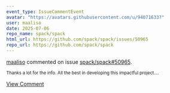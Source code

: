 ```yaml
---
event_type: IssueCommentEvent
avatar: "https://avatars.githubusercontent.com/u/94071633?"
user: maaliso
date: 2025-07-06
repo_name: spack/spack
html_url: https://github.com/spack/spack/issues/50965
repo_url: https://github.com/spack/spack
---
```


<a href='https://github.com/maaliso' target='_blank'>maaliso</a> commented on issue <a href='https://github.com/spack/spack/issues/50965' target='_blank'>spack/spack#50965</a>.

<small>Thanks a lot for the info. All the best in developing this impactful project....</small>

<a href='https://github.com/spack/spack/issues/50965' target='_blank'>View Comment</a>
